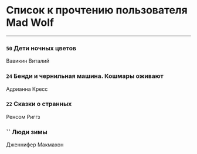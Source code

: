 # Список к прочтению пользователя Mad Wolf
---

### `50` Дети ночных цветов
Вавикин Виталий

### `24` Бенди и чернильная машина. Кошмары оживают
Адрианна Кресс

### `22` Сказки о странных
Ренсом Риггз

### `` Люди зимы
Дженнифер Макмахон

